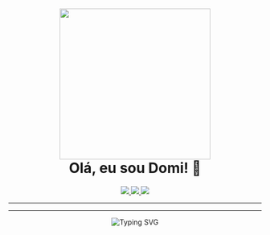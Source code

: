 <h1 align="center"> 
  <img src="https://pa1.aminoapps.com/6496/5ce26754a9b5a95b6d22216b91f15d94efdd70ae_hq.gif" width="300px"><br>
  Olá, eu sou Domi! 👋
</h1>

<p align="center">
  <a href="https://github.com/Jpdominguito">
    <img src="https://komarev.com/ghpvc/?username=Jpdominguito&color=FF69B4&style=for-the-badge">
  </a>
  <a href="https://www.linkedin.com/in/joão-pedro-tomas-dominguito-0a5a502b8/">
    <img src="https://img.shields.io/badge/-LinkedIn-%230077B5?style=for-the-badge&logo=linkedin&logoColor=white">
  </a>
  <a href="https://github.com/Jpdominguito?tab=repositories">
    <img src="https://img.shields.io/badge/-Portfólio-%23333?style=for-the-badge&logo=github">
  </a>
</p>

---

---

<p align="center">
  <img src="https://readme-typing-svg.demolab.com?font=Fira+Code&size=14&pause=1000&color=FF69B4&center=true&vCenter=true&width=435&lines=Sempre+aprendendo+algo+novo!;+%F0%9F%91%8B%F0%9F%92%BB" alt="Typing SVG">
</p>
